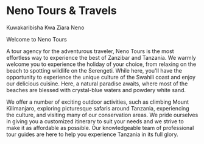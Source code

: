 # Neno Tours & Travels

Kuwakaribisha Kwa Ziara Neno

Welcome to Neno Tours

A tour agency for the adventurous traveler, Neno Tours is the most effortless way to experience the best of Zanzibar and Tanzania.
We warmly welcome you to experience the holiday of your choice, from relaxing on the beach to spotting wildlife on the Serengeti. While here, you'll have the opportunity to experience the unique culture of the Swahili coast and enjoy our delicious cuisine. Here, a natural paradise awaits, where most of the beaches are blessed with crystal-blue waters and powdery white sand.

We offer a number of exciting outdoor activities, such as climbing Mount Kilimanjaro, exploring picturesque safaris around Tanzania, experiencing the culture, and visiting many of our conservation areas. We pride ourselves in giving you a customized itinerary to suit your needs and we strive to make it as affordable as possible. Our knowledgeable team of professional tour guides are here to help you experience Tanzania in its full glory.
